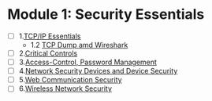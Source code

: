 # Module 1: Security Essentials

- [ ] 1.[TCP/IP Essentials](./1.1_TCP-IP.md)
    + 1.2  [TCP Dump amd Wireshark](./1.2_TCPDUMP-WS.md)
- [ ] 2.[Critical Controls](./1/#)
- [ ] 3.[Access-Control, Password Management](./1/#)
- [ ] 4.[Network Security Devices and Device Security](./1/#)
- [ ] 5.[Web Communication Security](./1/#)
- [ ] 6.[Wireless Network Security](./1/#)
